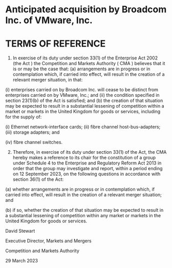 # Anticipated acquisition by Broadcom Inc. of VMware, Inc.

# TERMS OF REFERENCE

1. In exercise of its duty under section 33(1) of the Enterprise Act 2002 (the Act ) the Competition and Markets Authority ( CMA ) believes that it is or may be the case that: (a) arrangements are in progress or in contemplation which, if carried into effect, will result in the creation of a relevant merger situation, in that:

(i) enterprises carried on by Broadcom Inc. will cease to be distinct from enterprises carried on by VMware, Inc.; and (ii) the condition specified in section 23(1)(b) of the Act is satisfied; and (b) the creation of that situation may be expected to result in a substantial lessening of competition within a market or markets in the United Kingdom for goods or services, including for the supply of:

(i) Ethernet network-interface cards; (ii) fibre channel host-bus-adapters; (iii) storage adapters; and

(iv) fibre channel switches.

2. Therefore, in exercise of its duty under section 33(1) of the Act, the CMA hereby makes a reference to its chair for the constitution of a group under Schedule 4 to the Enterprise and Regulatory Reform Act 2013 in order that the group may investigate and report, within a period ending on 12 September 2023, on the following questions in accordance with section 36(1) of the Act:

(a) whether arrangements are in progress or in contemplation which, if carried into effect, will result in the creation of a relevant merger situation; and

(b) if so, whether the creation of that situation may be expected to result in a substantial lessening of competition within any market or markets in the United Kingdom for goods or services.

David Stewart

Executive Director, Markets and Mergers

Competition and Markets Authority

29 March 2023